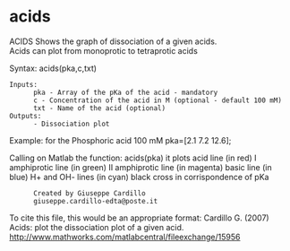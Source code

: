 # acids
ACIDS Shows the graph of dissociation of a given acids.<br/>
Acids can plot from monoprotic to tetraprotic acids

Syntax: acids(pka,c,txt)

    Inputs:
          pka - Array of the pKa of the acid - mandatory
          c - Concentration of the acid in M (optional - default 100 mM)
          txt - Name of the acid (optional)
    Outputs:
          - Dissociation plot

Example:
for the Phosphoric acid 100 mM
pka=[2.1 7.2 12.6];

  Calling on Matlab the function: 
     acids(pka)
it plots 
acid line (in red)
I amphiprotic line (in green)
II amphiprotic line (in magenta)
basic line (in blue)
H+ and OH- lines (in cyan)
black cross in corrispondence of pKa

          Created by Giuseppe Cardillo
          giuseppe.cardillo-edta@poste.it

To cite this file, this would be an appropriate format:
Cardillo G. (2007) Acids: plot the dissociation plot of a given acid. 
http://www.mathworks.com/matlabcentral/fileexchange/15956
